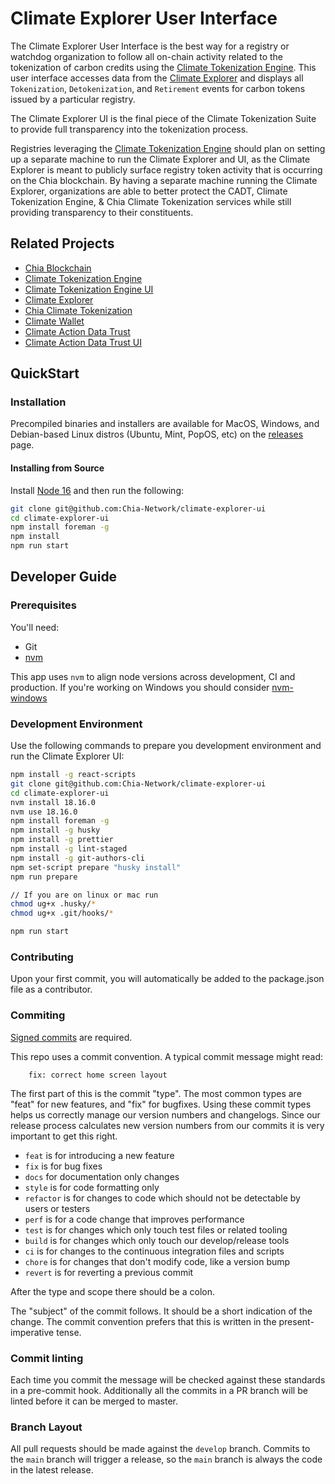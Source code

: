 # Climate Explorer User Interface

The Climate Explorer User Interface is the best way for a registry or watchdog organization to follow all on-chain activity related to the tokenization of carbon credits using the [Climate Tokenization Engine](https://github.com/Chia-Network/Climate-Tokenization-Engine). This user interface accesses data from the [Climate Explorer](https://github.com/Chia-Network/climate-token-driver/) and displays all `Tokenization`, `Detokenization`, and `Retirement` events for carbon tokens issued by a particular registry. 

The Climate Explorer UI is the final piece of the Climate Tokenization Suite to provide full transparency into the tokenization process. 

Registries leveraging the [Climate Tokenization Engine](https://github.com/Chia-Network/Climate-Tokenization-Engine) should plan on setting up a separate machine to run the Climate Explorer and UI, as the Climate Explorer is meant to publicly surface registry token activity that is occurring on the Chia blockchain. By having a separate machine running the Climate Explorer, organizations are able to better protect the CADT, Climate Tokenization Engine, & Chia Climate Tokenization services while still providing transparency to their constituents. 

## Related Projects

* [Chia Blockchain](https://github.com/Chia-Network/chia-blockchain)
* [Climate Tokenization Engine](https://github.com/Chia-Network/Climate-Tokenization-Engine)
* [Climate Tokenization Engine UI](https://github.com/Chia-Network/Climate-Tokenization-Engine-UI)
* [Climate Explorer](https://github.com/Chia-Network/climate-token-driver)
* [Chia Climate Tokenization](https://github.com/Chia-Network/climate-token-driver)
* [Climate Wallet](https://github.com/Chia-Network/Climate-Wallet)
* [Climate Action Data Trust](https://github.com/Chia-Network/cadt)
* [Climate Action Data Trust UI](https://github.com/Chia-Network/cadt-ui)

## QuickStart

### Installation

Precompiled binaries and installers are available for MacOS, Windows, and Debian-based Linux distros (Ubuntu, Mint, PopOS, etc) on the [releases](https://github.com/Chia-Network/climate-explorer-ui/releases) page. 

#### Installing from Source

Install [Node 16](https://nodejs.org/en/download/releases) and then run the following:

```sh
git clone git@github.com:Chia-Network/climate-explorer-ui
cd climate-explorer-ui
npm install foreman -g
npm install
npm run start
```

## Developer Guide

### Prerequisites

You'll need:

- Git
- [nvm](https://github.com/nvm-sh/nvm)

This app uses `nvm` to align node versions across development, CI and production. If you're working on Windows you should consider [nvm-windows](https://github.com/coreybutler/nvm-windows)

### Development Environment

Use the following commands to prepare you development environment and run the Climate Explorer UI:

```sh
npm install -g react-scripts
git clone git@github.com:Chia-Network/climate-explorer-ui
cd climate-explorer-ui
nvm install 18.16.0
nvm use 18.16.0
npm install foreman -g
npm install -g husky
npm install -g prettier
npm install -g lint-staged
npm install -g git-authors-cli
npm set-script prepare "husky install"
npm run prepare

// If you are on linux or mac run
chmod ug+x .husky/*
chmod ug+x .git/hooks/*

npm run start
```

### Contributing

Upon your first commit, you will automatically be added to the package.json file as a contributor.

### Commiting

[Signed commits](https://docs.github.com/en/authentication/managing-commit-signature-verification/signing-commits) are required.

This repo uses a commit convention. A typical commit message might read:

```
    fix: correct home screen layout
```

The first part of this is the commit "type". The most common types are "feat" for new features, and "fix" for bugfixes. Using these commit types helps us correctly manage our version numbers and changelogs. Since our release process calculates new version numbers from our commits it is very important to get this right.

- `feat` is for introducing a new feature
- `fix` is for bug fixes
- `docs` for documentation only changes
- `style` is for code formatting only
- `refactor` is for changes to code which should not be detectable by users or testers
- `perf` is for a code change that improves performance
- `test` is for changes which only touch test files or related tooling
- `build` is for changes which only touch our develop/release tools
- `ci` is for changes to the continuous integration files and scripts
- `chore` is for changes that don't modify code, like a version bump
- `revert` is for reverting a previous commit

After the type and scope there should be a colon.

The "subject" of the commit follows. It should be a short indication of the change. The commit convention prefers that this is written in the present-imperative tense.

### Commit linting

Each time you commit the message will be checked against these standards in a pre-commit hook. Additionally all the commits in a PR branch will be linted before it can be merged to master.

### Branch Layout

All pull requests should be made against the `develop` branch.  Commits to the `main` branch will trigger a release, so the `main` branch is always the code in the latest release.
